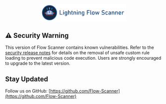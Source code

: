 <p align="center">
  <a href="https://github.com/Flow-Scanner">
    <img src="https://raw.githubusercontent.com/Flow-Scanner/lightning-flow-scanner-core/main/media/bannerslim.png" style="width: 55%;" />
  </a>
</p>

## ⚠️ Security Warning

This version of Flow Scanner contains known vulnerabilities. Refer to the [security release notes](https://github.com/Flow-Scanner/lightning-flow-scanner-core/releases/tag/v5.1.0) for details on the removal of unsafe custom rule loading to prevent malicious code execution. Users are strongly encouraged to upgrade to the latest version.

## Stay Updated

Follow us on GitHub: [https://github.com/Flow-Scanner](https://github.com/Flow-Scanner)
